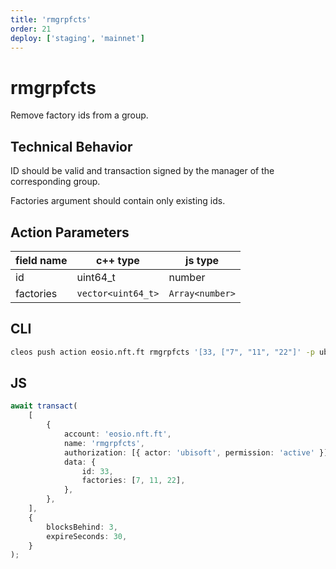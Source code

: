 ```yaml
---
title: 'rmgrpfcts'
order: 21
deploy: ['staging', 'mainnet']
---
```


# rmgrpfcts

Remove factory ids from a group.

## Technical Behavior

ID should be valid and transaction signed by the manager of the corresponding group.

Factories argument should contain only existing ids.

## Action Parameters

| field name | c++ type           | js type         |
| ---------- | ------------------ | --------------- |
| id         | uint64_t           | number          |
| factories  | `vector<uint64_t>` | `Array<number>` |

## CLI

```bash
cleos push action eosio.nft.ft rmgrpfcts '[33, ["7", "11", "22"]' -p ubisoft
```

## JS

```ts
await transact(
    [
        {
            account: 'eosio.nft.ft',
            name: 'rmgrpfcts',
            authorization: [{ actor: 'ubisoft', permission: 'active' }],
            data: {
                id: 33,
                factories: [7, 11, 22],
            },
        },
    ],
    {
        blocksBehind: 3,
        expireSeconds: 30,
    }
);
```
